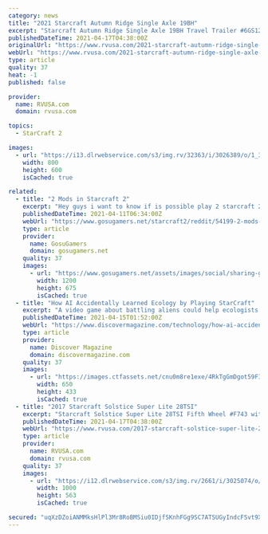 ```yaml
---
category: news
title: "2021 Starcraft Autumn Ridge Single Axle 19BH"
excerpt: "Starcraft Autumn Ridge Single Axle 19BH Travel Trailer #6GS121A with 20 photos for sale in Ocala, Florida 34480. See this unit and thousands more at RVUSA.com. Updated Daily."
publishedDateTime: 2021-04-17T04:38:00Z
originalUrl: "https://www.rvusa.com/2021-starcraft-autumn-ridge-single-axle-19bh-travel-trailer-3026389"
webUrl: "https://www.rvusa.com/2021-starcraft-autumn-ridge-single-axle-19bh-travel-trailer-3026389"
type: article
quality: 37
heat: -1
published: false

provider:
  name: RVUSA.com
  domain: rvusa.com

topics:
  - StarCraft 2

images:
  - url: "https://i13.dlrwebservice.com/s3/img.rv/32363/i/3026389/o/1_32363_3026389_121321853.jpg"
    width: 800
    height: 600
    isCached: true

related:
  - title: "2 Mods in Starcraft 2"
    excerpt: "Hey guys i want to know if is possible play 2 starcraft 2 mods in one match, i wanted play zombiefest and campaign units with some friends but i dont know how to do someone can help me?"
    publishedDateTime: 2021-04-11T06:34:00Z
    webUrl: "https://www.gosugamers.net/starcraft2/reddit/54199-2-mods-in-starcraft-2"
    type: article
    provider:
      name: GosuGamers
      domain: gosugamers.net
    quality: 37
    images:
      - url: "https://www.gosugamers.net/assets/images/social/sharing-generic-253163b9.jpg"
        width: 1200
        height: 675
        isCached: true
  - title: "How AI Accidentally Learned Ecology by Playing StarCraft"
    excerpt: "A video game about battling aliens could help ecologists study life on Earth."
    publishedDateTime: 2021-04-15T01:52:00Z
    webUrl: "https://www.discovermagazine.com/technology/how-ai-accidentally-learned-ecology-by-playing-starcraft"
    type: article
    provider:
      name: Discover Magazine
      domain: discovermagazine.com
    quality: 37
    images:
      - url: "https://images.ctfassets.net/cnu0m8re1exe/4RkTgGmDgot59FI9y2wlk5/73ae102e4b65b6b0d3ac8e4bd5046870/technotemay2.jpg?w=650&h=433&fit=fill"
        width: 650
        height: 433
        isCached: true
  - title: "2017 Starcraft Solstice Super Lite 28TSI"
    excerpt: "Starcraft Solstice Super Lite 28TSI Fifth Wheel #F743 with 18 photos for sale in Houston, Texas 77074. See this unit and thousands more at RVUSA.com. Updated Daily."
    publishedDateTime: 2021-04-17T04:38:00Z
    webUrl: "https://www.rvusa.com/2017-starcraft-solstice-super-lite-28tsi-fifth-wheel-3025074"
    type: article
    provider:
      name: RVUSA.com
      domain: rvusa.com
    quality: 37
    images:
      - url: "https://i12.dlrwebservice.com/s3/img.rv/2661/i/3025074/o/1_2661_3025074_121329940.jpg"
        width: 1000
        height: 563
        isCached: true

secured: "uqXzDZoiANMMksHlPl3Mr8RoBMSiu0IDjfSKnhFGg9SC7ATSUGyIndcFSvt9XU1obUaBiR9xi6fN9kG+hyxB/aa6hfetYkQMW6q20MXoKwa1rBy8yrK0NLqdfwX4NT+OTKcStsKFlZEbmWixzelu05heG94WYOCLOGDP2FTt420kdEFIeLjddCfurP3+fpDbDMU3uDaQ8K9Z7bKtWD7jWYypuybGTT8NQ97HPlm2R0ph9CD8rnI1TCI0ZMA9nfT4eautTC5EK2SzkWqaSfo4zCTMVj3FqPs9LSPxmjb8094Hj/EbSqnE5CmrUoymfFZK6wGoc9uoZabkz0cyE8a9TF2kfx9B+uGZdeVgRWU8aa4=;EpJLRk/1n5sEKa9hDoZBXA=="
---
```


